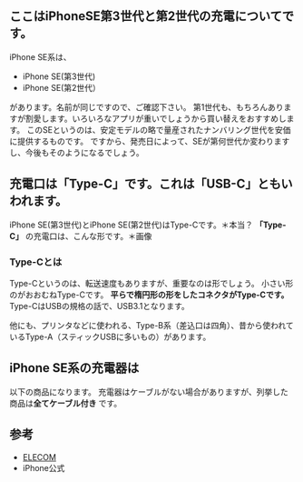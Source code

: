 ## ここはiPhoneSE第3世代と第2世代の充電についてです。
iPhone SE系は、

- iPhone SE(第3世代)
- iPhone SE(第2世代）
 
があります。名前が同じですので、ご確認下さい。
第1世代も、もちろんありますが割愛します。いろいろなアプリが重いでしょうから買い替えをおすすめします。
このSEというのは、安定モデルの略で量産されたナンバリング世代を安価に提供するものです。
ですから、発売日によって、SEが第何世代か変わりますし、今後もそのようになるでしょう。

## 充電口は「Type-C」です。これは「USB-C」ともいわれます。
iPhone SE(第3世代)とiPhone SE(第2世代)はType-Cです。＊本当？
**「Type-C」** の充電口は、こんな形です。＊画像

### Type-Cとは
Type-Cというのは、転送速度もありますが、重要なのは形でしょう。
小さい形のがおおむねType-Cです。
**平らで楕円形の形をしたコネクタがType-Cです。** 
Type-CはUSBの規格の話で、USB3.1となります。

他にも、プリンタなどに使われる、Type-B系（差込口は四角）、昔から使われているType-A（スティックUSBに多いもの）があります。

## iPhone SE系の充電器は
以下の商品になります。
充電器はケーブルがない場合がありますが、列挙した商品は**全てケーブル付き** です。


## 参考
- [ELECOM](https://www.elecom.co.jp/pickup/usb_type-c/)
- iPhone公式
